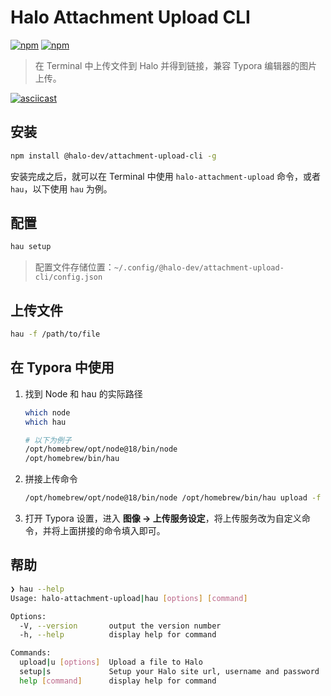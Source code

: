 # Halo Attachment Upload CLI

<p>
<a href="https://www.npmjs.com/package/@halo-dev/attachment-upload-cli" target="__blank"><img alt="npm" src="https://img.shields.io/npm/v/@halo-dev/attachment-upload-cli?style=flat-square"></a>
<a href="https://www.npmjs.com/package/@halo-dev/attachment-upload-cli" target="__blank"><img alt="npm" src="https://img.shields.io/npm/dm/@halo-dev/attachment-upload-cli?style=flat-square"></a>
</p>

> 在 Terminal 中上传文件到 Halo 并得到链接，兼容 Typora 编辑器的图片上传。

[![asciicast](https://asciinema.org/a/NVnIamnx3WrQNnDSOHKLDqDic.svg)](https://asciinema.org/a/NVnIamnx3WrQNnDSOHKLDqDic)

## 安装

```bash
npm install @halo-dev/attachment-upload-cli -g
```

安装完成之后，就可以在 Terminal 中使用 `halo-attachment-upload` 命令，或者 `hau`，以下使用 `hau` 为例。

## 配置

```bash
hau setup
```

> 配置文件存储位置：`~/.config/@halo-dev/attachment-upload-cli/config.json`

## 上传文件

```bash
hau -f /path/to/file
```

## 在 Typora 中使用

1. 找到 Node 和 hau 的实际路径

    ```bash
    which node
    which hau

    # 以下为例子
    /opt/homebrew/opt/node@18/bin/node
    /opt/homebrew/bin/hau
    ```

2. 拼接上传命令

    ```bash
    /opt/homebrew/opt/node@18/bin/node /opt/homebrew/bin/hau upload -f
    ```

3. 打开 Typora 设置，进入 **图像 -> 上传服务设定**，将上传服务改为自定义命令，并将上面拼接的命令填入即可。

## 帮助

```bash
❯ hau --help
Usage: halo-attachment-upload|hau [options] [command]

Options:
  -V, --version       output the version number
  -h, --help          display help for command

Commands:
  upload|u [options]  Upload a file to Halo
  setup|s             Setup your Halo site url, username and password
  help [command]      display help for command
```
